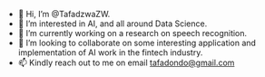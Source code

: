 - 👋 Hi, I’m @TafadzwaZW.
- 👀 I’m interested in AI, and all around Data Science.
- 🌱 I’m currently working on a research on speech recognition.
- 💞️ I’m looking to collaborate on some interesting application and implementation of AI work in the fintech industry. 
- 📫 Kindly reach out to me on email tafadondo@gmail.com

<!---
TafadzwaZW/TafadzwaZW is a ✨ special ✨ repository because its `README.md` (this file) appears on your GitHub profile.
You can click the Preview link to take a look at your changes.
--->
